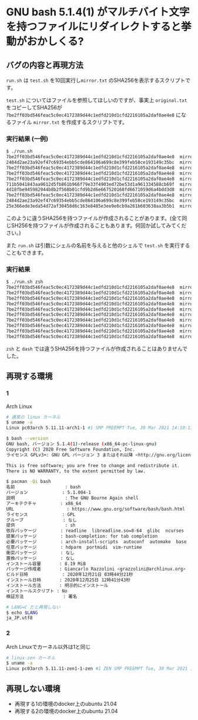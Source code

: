 # GNU bash 5.1.4(1) がマルチバイト文字を持つファイルにリダイレクトすると挙動がおかしくる?

## バグの内容と再現方法
`run.sh` は `test.sh` を10回実行し`mirror.txt` のSHA256を表示するスクリプトです。

`test.sh` についてはファイルを参照してほしいのですが、事実上 `original.txt` をコピーしてSHA256が `7be2ff03bd546feac5c0ec4172389d44c1edfd210d1cfd2216105a2daf0ae4e8` になるファイル `mirror.txt` を作成するスクリプトです。

### 実行結果 (一例)
``` sh
$ ./run.sh
7be2ff03bd546feac5c0ec4172389d44c1edfd210d1cfd2216105a2daf0ae4e8  mirror.txt
2484d2ae23a92ef47c69354ebb5cde864106a699c8e399feb58ce193149c35bc  mirror.txt
7be2ff03bd546feac5c0ec4172389d44c1edfd210d1cfd2216105a2daf0ae4e8  mirror.txt
7be2ff03bd546feac5c0ec4172389d44c1edfd210d1cfd2216105a2daf0ae4e8  mirror.txt
7be2ff03bd546feac5c0ec4172389d44c1edfd210d1cfd2216105a2daf0ae4e8  mirror.txt
711b5041843aa9612d5fb861b966f79e33f4903ed72be53d1a961334588cb69f  mirror.txt
4d18fbe945982944b8b2f568b01cfd9b2d6e667520168fd6671059d6a4bdd3d8  mirror.txt
7be2ff03bd546feac5c0ec4172389d44c1edfd210d1cfd2216105a2daf0ae4e8  mirror.txt
2484d2ae23a92ef47c69354ebb5cde864106a699c8e399feb58ce193149c35bc  mirror.txt
25e366ede3eda54d72af30458d6c163e8485e3ee9e6cb9a261b603638aa3b5b1  mirror.txt
```

このように違うSHA256を持つファイルが作成されることがあります。(全て同じSH256を持つファイルが作成されることもあります。何回か試してみてください。)

また `run.sh` は引数にシェルの名前を与えると他のシェルで `test.sh` を実行することもできます。

### 実行結果
``` sh
$ ./run.sh zsh
7be2ff03bd546feac5c0ec4172389d44c1edfd210d1cfd2216105a2daf0ae4e8  mirror.txt
7be2ff03bd546feac5c0ec4172389d44c1edfd210d1cfd2216105a2daf0ae4e8  mirror.txt
7be2ff03bd546feac5c0ec4172389d44c1edfd210d1cfd2216105a2daf0ae4e8  mirror.txt
7be2ff03bd546feac5c0ec4172389d44c1edfd210d1cfd2216105a2daf0ae4e8  mirror.txt
7be2ff03bd546feac5c0ec4172389d44c1edfd210d1cfd2216105a2daf0ae4e8  mirror.txt
7be2ff03bd546feac5c0ec4172389d44c1edfd210d1cfd2216105a2daf0ae4e8  mirror.txt
7be2ff03bd546feac5c0ec4172389d44c1edfd210d1cfd2216105a2daf0ae4e8  mirror.txt
7be2ff03bd546feac5c0ec4172389d44c1edfd210d1cfd2216105a2daf0ae4e8  mirror.txt
7be2ff03bd546feac5c0ec4172389d44c1edfd210d1cfd2216105a2daf0ae4e8  mirror.txt
7be2ff03bd546feac5c0ec4172389d44c1edfd210d1cfd2216105a2daf0ae4e8  mirror.txt
```

`zsh` と `dash` では違うSHA256を持つファイルが作成されることはありませんでした。

## 再現する環境

### 1
Arch Linux

``` sh
# 通常の linux カーネル
$ uname -a
Linux pc03arch 5.11.11-arch1-1 #1 SMP PREEMPT Tue, 30 Mar 2021 14:10:17 +0000 x86_64 GNU/Linux

$ bash --version
GNU bash, バージョン 5.1.4(1)-release (x86_64-pc-linux-gnu)
Copyright (C) 2020 Free Software Foundation, Inc.
ライセンス GPLv3+: GNU GPL バージョン 3 またはそれ以降 <http://gnu.org/licenses/gpl.html>

This is free software; you are free to change and redistribute it.
There is NO WARRANTY, to the extent permitted by law.

$ pacman -Qi bash
名前                   : bash
バージョン             : 5.1.004-1
説明                   : The GNU Bourne Again shell
アーキテクチャ         : x86_64
URL                    : https://www.gnu.org/software/bash/bash.html
ライセンス             : GPL
グループ               : なし
提供                   : sh
依存パッケージ         : readline  libreadline.so=8-64  glibc  ncurses
提案パッケージ         : bash-completion: for tab completion
必要パッケージ         : arch-install-scripts  autoconf  automake  base  bison  bzip2  ca-certificates-utils  db  diffutils  dkms  e2fsprogs  fakeroot  fftw  findutils  flex  freetype2  fzf  gawk  gdbm  gettext  gmp  gpm  gradle  gtest  gzip  hdf5  icu  ijs  iptables  java-runtime-common  js78  keyutils  lib32-libltdl  libdca  libgpg-error  libksba  libmbim  libnet  libpaper  libpcap  libpng  libreoffice-fresh  libteam  libtool  libusb-compat  lsb-release  lvm2  m4  man-db  mbedtls  miniupnpc  mkinitcpio  mtools  npth  nspr  nss  p7zip-natspec  pacman  pcre  pcre2  pkgconf  sane  smartmontools  source-highlight  steam  systemd  texinfo  tor  unzip-natspec  vde2  vte-common  which  xdg-user-dirs  xdg-utils  xfsprogs  xz
任意パッケージ         : hdparm  portmidi  vim-runtime
衝突パッケージ         : なし
置換パッケージ         : なし
インストール容量       : 8.19 MiB
パッケージ作成者       : Giancarlo Razzolini <grazzolini@archlinux.org>
ビルド日時             : 2020年12月21日 03時44分21秒
インストール日時       : 2020年12月25日 12時41分43秒
インストール方法       : 明示的にインストール
インストールスクリプト : No
検証方法               : 署名

# LANG=C だと再現しない
$ echo $LANG
ja_JP.utf8
```

### 2
Arch Linuxでカーネル以外は1と同じ
``` sh
# linux-zen カーネル
$ uname -a
Linux pc03arch 5.11.11-zen1-1-zen #1 ZEN SMP PREEMPT Tue, 30 Mar 2021 14:10:21 +0000 x86_64 GNU/Linux
```

## 再現しない環境

- 再現する1の環境のdocker上のubuntu 21.04
- 再現する2の環境のdocker上のubuntu 21.04
